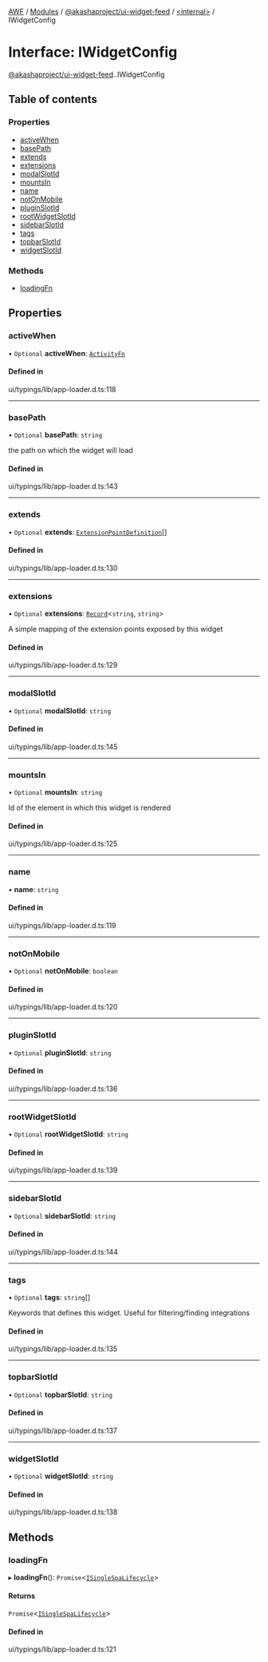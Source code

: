 [AWF](../README.md) / [Modules](../modules.md) / [@akashaproject/ui-widget-feed](../modules/akashaproject_ui_widget_feed.md) / [<internal\>](../modules/akashaproject_ui_widget_feed._internal_.md) / IWidgetConfig

# Interface: IWidgetConfig

[@akashaproject/ui-widget-feed](../modules/akashaproject_ui_widget_feed.md).[<internal>](../modules/akashaproject_ui_widget_feed._internal_.md).IWidgetConfig

## Table of contents

### Properties

- [activeWhen](akashaproject_ui_widget_feed._internal_.IWidgetConfig.md#activewhen)
- [basePath](akashaproject_ui_widget_feed._internal_.IWidgetConfig.md#basepath)
- [extends](akashaproject_ui_widget_feed._internal_.IWidgetConfig.md#extends)
- [extensions](akashaproject_ui_widget_feed._internal_.IWidgetConfig.md#extensions)
- [modalSlotId](akashaproject_ui_widget_feed._internal_.IWidgetConfig.md#modalslotid)
- [mountsIn](akashaproject_ui_widget_feed._internal_.IWidgetConfig.md#mountsin)
- [name](akashaproject_ui_widget_feed._internal_.IWidgetConfig.md#name)
- [notOnMobile](akashaproject_ui_widget_feed._internal_.IWidgetConfig.md#notonmobile)
- [pluginSlotId](akashaproject_ui_widget_feed._internal_.IWidgetConfig.md#pluginslotid)
- [rootWidgetSlotId](akashaproject_ui_widget_feed._internal_.IWidgetConfig.md#rootwidgetslotid)
- [sidebarSlotId](akashaproject_ui_widget_feed._internal_.IWidgetConfig.md#sidebarslotid)
- [tags](akashaproject_ui_widget_feed._internal_.IWidgetConfig.md#tags)
- [topbarSlotId](akashaproject_ui_widget_feed._internal_.IWidgetConfig.md#topbarslotid)
- [widgetSlotId](akashaproject_ui_widget_feed._internal_.IWidgetConfig.md#widgetslotid)

### Methods

- [loadingFn](akashaproject_ui_widget_feed._internal_.IWidgetConfig.md#loadingfn)

## Properties

### activeWhen

• `Optional` **activeWhen**: [`ActivityFn`](../modules/akashaproject_ui_widget_feed._internal_.md#activityfn)

#### Defined in

ui/typings/lib/app-loader.d.ts:118

___

### basePath

• `Optional` **basePath**: `string`

the path on which the widget will load

#### Defined in

ui/typings/lib/app-loader.d.ts:143

___

### extends

• `Optional` **extends**: [`ExtensionPointDefinition`](akashaproject_ui_widget_feed._internal_.ExtensionPointDefinition.md)[]

#### Defined in

ui/typings/lib/app-loader.d.ts:130

___

### extensions

• `Optional` **extensions**: [`Record`](../modules/akashaproject_ui_widget_feed._internal_.md#record)<`string`, `string`\>

A simple mapping of the extension points exposed by this widget

#### Defined in

ui/typings/lib/app-loader.d.ts:129

___

### modalSlotId

• `Optional` **modalSlotId**: `string`

#### Defined in

ui/typings/lib/app-loader.d.ts:145

___

### mountsIn

• `Optional` **mountsIn**: `string`

Id of the element in which this widget is rendered

#### Defined in

ui/typings/lib/app-loader.d.ts:125

___

### name

• **name**: `string`

#### Defined in

ui/typings/lib/app-loader.d.ts:119

___

### notOnMobile

• `Optional` **notOnMobile**: `boolean`

#### Defined in

ui/typings/lib/app-loader.d.ts:120

___

### pluginSlotId

• `Optional` **pluginSlotId**: `string`

#### Defined in

ui/typings/lib/app-loader.d.ts:136

___

### rootWidgetSlotId

• `Optional` **rootWidgetSlotId**: `string`

#### Defined in

ui/typings/lib/app-loader.d.ts:139

___

### sidebarSlotId

• `Optional` **sidebarSlotId**: `string`

#### Defined in

ui/typings/lib/app-loader.d.ts:144

___

### tags

• `Optional` **tags**: `string`[]

Keywords that defines this widget.
Useful for filtering/finding integrations

#### Defined in

ui/typings/lib/app-loader.d.ts:135

___

### topbarSlotId

• `Optional` **topbarSlotId**: `string`

#### Defined in

ui/typings/lib/app-loader.d.ts:137

___

### widgetSlotId

• `Optional` **widgetSlotId**: `string`

#### Defined in

ui/typings/lib/app-loader.d.ts:138

## Methods

### loadingFn

▸ **loadingFn**(): `Promise`<[`ISingleSpaLifecycle`](akashaproject_ui_widget_feed._internal_.ISingleSpaLifecycle.md)\>

#### Returns

`Promise`<[`ISingleSpaLifecycle`](akashaproject_ui_widget_feed._internal_.ISingleSpaLifecycle.md)\>

#### Defined in

ui/typings/lib/app-loader.d.ts:121
